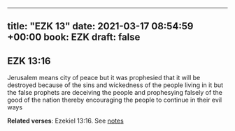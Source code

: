 
---
title: "EZK 13"
date: 2021-03-17 08:54:59 +00:00
book: EZK
draft: false
---

## EZK 13:16

Jerusalem means city of peace but it was prophesied that it will be destroyed because of the sins and wickedness of the people living in it but the false prophets are deceiving the people and prophesying falsely of the good of the nation thereby encouraging the people to continue in their evil ways

**Related verses**: Ezekiel 13:16. See [notes](https://my.bible.com/notes/3651689407432090615)

